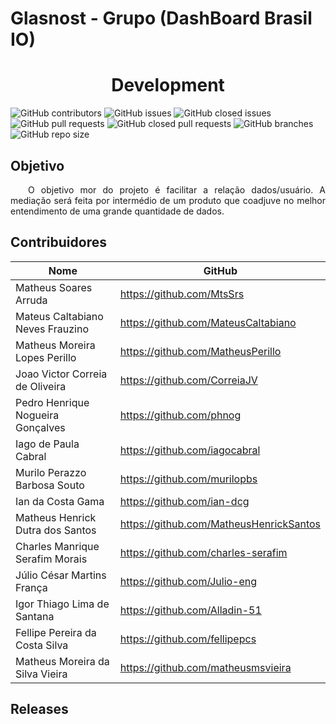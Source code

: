 # Glasnost - Grupo (DashBoard Brasil IO)

<h1 align="center">Development</h1>

![GitHub contributors](https://img.shields.io/github/contributors/fga-eps-mds/Tema03-timeb?color=black)
![GitHub issues](https://img.shields.io/github/issues/fga-eps-mds/Tema03-timeb?color=violet)
![GitHub closed issues](https://img.shields.io/github/issues-closed/fga-eps-mds/Tema03-timeb?color=brightgreen)
![GitHub pull requests](https://img.shields.io/github/issues-pr/fga-eps-mds/Tema03-timeb?color=violet)
![GitHub closed pull requests](https://img.shields.io/github/issues-pr-closed/fga-eps-mds/Tema03-timeb?color=brightgreen)
![GitHub branches](https://badgen.net/github/branches/fga-eps-mds/Tema03-timeb/)
![GitHub repo size](https://img.shields.io/github/repo-size/fga-eps-mds/Tema03-timeb?color=purple)

## Objetivo 
<p align = "justify">&emsp;&emsp;O objetivo mor do projeto é facilitar a relação dados/usuário. A mediação será feita por intermédio de um produto que coadjuve no melhor entendimento de uma grande quantidade de dados. </p>

## Contribuidores


|Nome                             |GitHub                             | 
| --------                        | --------                          |
|Matheus Soares Arruda            | https://github.com/MtsSrs         |
|Mateus Caltabiano Neves Frauzino |https://github.com/MateusCaltabiano|
|Matheus Moreira Lopes Perillo    |https://github.com/MatheusPerillo  |
|Joao Victor Correia de Oliveira  |https://github.com/CorreiaJV       |
|Pedro Henrique Nogueira Gonçalves|https://github.com/phnog           |
|Iago de Paula Cabral             |https://github.com/iagocabral      |
|Murilo Perazzo Barbosa Souto     |https://github.com/murilopbs       |
|Ian da Costa Gama                |https://github.com/ian-dcg         |
|Matheus Henrick Dutra dos Santos |https://github.com/MatheusHenrickSantos|
|Charles Manrique Serafim Morais  |https://github.com/charles-serafim |
|Júlio César Martins França       |https://github.com/Julio-eng       |
|Igor Thiago Lima de Santana      |https://github.com/Alladin-51      |
|Fellipe Pereira da Costa Silva   |https://github.com/fellipepcs      |
|Matheus Moreira da Silva Vieira  |https://github.com/matheusmsvieira |

## Releases
